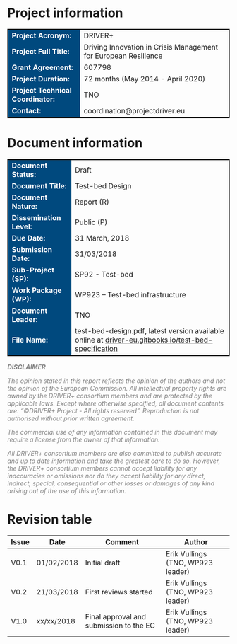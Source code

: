 # Project information

<table style="border: 2px solid black">
<tr><td style="font-weight: bold; color: white; background: #00497E">Project Acronym:</td><td>DRIVER+</td></tr>
<tr><td style="font-weight: bold; color: white; background: #00497E">Project Full Title:</td><td>Driving Innovation in Crisis Management for European Resilience</td></tr>
<tr><td style="font-weight: bold; color: white; background: #00497E">Grant Agreement:</td><td>607798</td></tr>
<tr><td style="font-weight: bold; color: white; background: #00497E">Project Duration:</td><td>72 months (May 2014 - April 2020)</td></tr>
<tr><td style="font-weight: bold; color: white; background: #00497E">Project Technical Coordinator:</td><td>TNO</td></tr>
<tr><td style="font-weight: bold; color: white; background: #00497E">Contact:</td><td>coordination@projectdriver.eu</td></tr>
</table>


# Document information

<table style="border: 2px solid black">
  <tr><td style="font-weight: bold; color: white; background: #00497E">Document Status:</td><td>Draft</td></tr>
  <tr><td style="font-weight: bold; color: white; background: #00497E">Document Title:</td><td>Test-bed Design</td></tr>
  <tr><td style="font-weight: bold; color: white; background: #00497E">Document Nature:</td><td>Report (R)</td></tr>
  <tr><td style="font-weight: bold; color: white; background: #00497E">Dissemination Level:</td><td>Public (P)</td></tr>
  <tr><td style="font-weight: bold; color: white; background: #00497E">Due Date:</td><td>31 March, 2018 </td></tr>
  <tr><td style="font-weight: bold; color: white; background: #00497E">Submission Date:</td><td>31/03/2018</td></tr>
  <tr><td style="font-weight: bold; color: white; background: #00497E">Sub-Project (SP):</td><td>SP92 - Test-bed</td></tr>
  <tr><td style="font-weight: bold; color: white; background: #00497E">Work Package (WP):</td><td>WP923 – Test-bed infrastructure</td></tr>
  <tr><td style="font-weight: bold; color: white; background: #00497E">Document Leader:</td><td>TNO</td></tr>
  <tr><td style="font-weight: bold; color: white; background: #00497E">File Name:</td><td>test-bed-design.pdf, latest version available online at <a href="https://driver-eu.gitbooks.io/test-bed-specification" target="_blank">driver-eu.gitbooks.io/test-bed-specification</a></td></tr>
</table>


<div style="font-style: italic; color: grey;">
<strong>DISCLAIMER</strong>

<p>
The opinion stated in this report reflects the opinion of the authors and not the opinion of the European Commission.
All intellectual property rights are owned by the DRIVER+ consortium members and are protected by the applicable laws. Except where otherwise specified, all document contents are: “©DRIVER+ Project - All rights reserved”. Reproduction is not authorised without prior written agreement.
</p>
<p>
The commercial use of any information contained in this document may require a license from the owner of that information.
</p>
<p>
All DRIVER+ consortium members are also committed to publish accurate and up to date information and take the greatest care to do so. However, the DRIVER+ consortium members cannot accept liability for any inaccuracies or omissions nor do they accept liability for any direct, indirect, special, consequential or other losses or damages of any kind arising out of the use of this information.
</p>
</div>

# Revision table

| Issue | Date       | Comment                                 | Author                            |
|-------|------------|-----------------------------------------|-----------------------------------|
| V0.1  | 01/02/2018 | Initial draft                           | Erik Vullings (TNO, WP923 leader) |
| V0.2  | 21/03/2018 | First reviews started                   | Erik Vullings (TNO, WP923 leader) |
| V1.0  | xx/xx/2018 | Final approval and submission to the EC | Erik Vullings (TNO, WP923 leader) |
